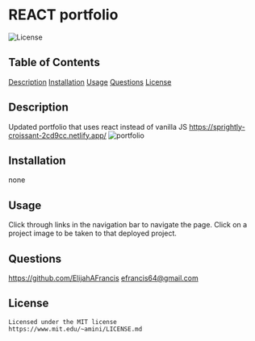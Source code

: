 # REACT portfolio
  ![License](https://img.shields.io/badge/license-MIT-yellowgreen.svg)
  ## Table of Contents
  [Description](#description)
  [Installation](#installation)
  [Usage](#usage)
  [Questions](questions)
  [License](license)

  ## Description
  Updated portfolio that uses react instead of vanilla JS
  https://sprightly-croissant-2cd9cc.netlify.app/
    <img src='./images/screenshot.png' alt='portfolio' />
  
  ## Installation
  none

  ## Usage
  Click through links in the navigation bar to navigate the page. Click on a project image to be taken to that deployed project.

  ## Questions
  https://github.com/ElijahAFrancis
  efrancis64@gmail.com

  ## License
    Licensed under the MIT license
    https://www.mit.edu/~amini/LICENSE.md
  